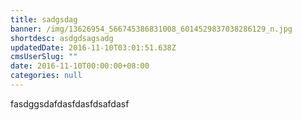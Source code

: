 ```yaml
---
title: sadgsdag
banner: /img/13626954_566745386831008_6014529837038286129_n.jpg
shortdesc: asdgdsagsadg
updatedDate: 2016-11-10T03:01:51.638Z
cmsUserSlug: ""
date: 2016-11-10T00:00:00+08:00
categories: null
---
```


fasdggsdafdasfdasfdsafdasf